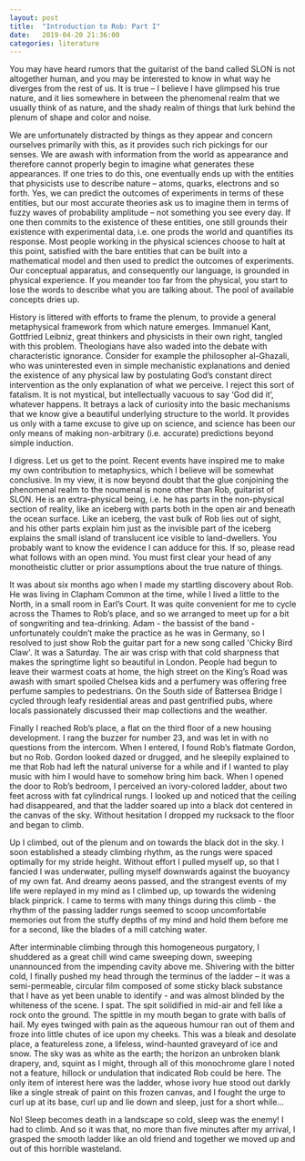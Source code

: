 ```yaml
---
layout: post
title:  "Introduction to Rob: Part I"
date:   2019-04-20 21:36:00
categories: literature
---
```


You may have heard rumors that the guitarist of the band called SLON is not altogether human, and you may be interested to know in what way he diverges from the rest of us. It is true – I believe I have glimpsed his true nature, and it lies somewhere in between the phenomenal realm that we usually think of as nature, and the shady realm of things that lurk behind the plenum of shape and color and noise.

We are unfortunately distracted by things as they appear and concern ourselves primarily with this, as it provides such rich pickings for our senses. We are awash with information from the world as appearance and therefore cannot properly begin to imagine what generates these appearances. If one tries to do this, one eventually ends up with the entities that physicists use to describe nature – atoms, quarks, electrons and so forth. Yes, we can predict the outcomes of experiments in terms of these entities, but our most accurate theories ask us to imagine them in terms of fuzzy waves of probability amplitude – not something you see every day. If one then commits to the existence of these entities, one still grounds their existence with experimental data, i.e. one prods the world and quantifies its response. Most people working in the physical sciences choose to halt at this point, satisfied with the bare entities that can be built into a mathematical model and then used to predict the outcomes of experiments. Our conceptual apparatus, and consequently our language, is grounded in physical experience. If you meander too far from the physical, you start to lose the words to describe what you are talking about. The pool of available concepts dries up.

History is littered with efforts to frame the plenum, to provide a general metaphysical framework from which nature emerges. Immanuel Kant, Gottfried Leibniz, great thinkers and physicists in their own right, tangled with this problem. Theologians have also waded into the debate with characteristic ignorance. Consider for example the philosopher al-Ghazali, who was uninterested even in simple mechanistic explanations and denied the existence of any physical law by postulating God’s constant direct intervention as the only explanation of what we perceive. I reject this sort of fatalism. It is not mystical, but intellectually vacuous to say ‘God did it’, whatever happens. It betrays a lack of curiosity into the basic mechanisms that we know give a beautiful underlying structure to the world. It provides us only with a tame excuse to give up on science, and science has been our only means of making non-arbitrary (i.e. accurate) predictions beyond simple induction.

I digress. Let us get to the point. Recent events have inspired me to make my own contribution to metaphysics, which I believe will be somewhat conclusive. In my view, it is now beyond doubt that the glue conjoining the phenomenal realm to the noumenal is none other than Rob, guitarist of SLON. He is an extra-physical being, i.e. he has parts in the non-physical section of reality, like an iceberg with parts both in the open air and beneath the ocean surface. Like an iceberg, the vast bulk of Rob lies out of sight, and his other parts explain him just as the invisible part of the iceberg explains the small island of translucent ice visible to land-dwellers. You probably want to know the evidence I can adduce for this. If so, please read what follows with an open mind. You must first clear your head of any monotheistic clutter or prior assumptions about the true nature of things.

It was about six months ago when I made my startling discovery about Rob. He was living in Clapham Common at the time, while I lived a little to the North, in a small room in Earl’s Court. It was quite convenient for me to cycle across the Thames to Rob’s place, and so we arranged to meet up for a bit of songwriting and tea-drinking. Adam - the bassist of the band - unfortunately couldn’t make the practice as he was in Germany, so I resolved to just show Rob the guitar part for a new song called 'Chicky Bird Claw'. It was a Saturday. The air was crisp with that cold sharpness that makes the springtime light so beautiful in London. People had begun to leave their warmest coats at home, the high street on the King’s Road was awash with smart spoiled Chelsea kids and a perfumery was offering free perfume samples to pedestrians. On the South side of Battersea Bridge I cycled through leafy residential areas and past gentrified pubs, where locals passionately discussed their map collections and the weather.

Finally I reached Rob’s place, a flat on the third floor of a new housing development. I rang the buzzer for number 23, and was let in with no questions from the intercom. When I entered, I found Rob’s flatmate Gordon, but no Rob. Gordon looked dazed or drugged, and he sleepily explained to me that Rob had left the natural universe for a while and if I wanted to play music with him I would have to somehow bring him back. When I opened the door to Rob’s bedroom, I perceived an ivory-colored ladder, about two feet across with fat cylindrical rungs. I looked up and noticed that the ceiling had disappeared, and that the ladder soared up into a black dot centered in the canvas of the sky. Without hesitation I dropped my rucksack to the floor and began to climb.

Up I climbed, out of the plenum and on towards the black dot in the sky. I soon established a steady climbing rhythm, as the rungs were spaced optimally for my stride height. Without effort I pulled myself up, so that I fancied I was underwater, pulling myself downwards against the buoyancy of my own fat. And dreamy aeons passed, and the strangest events of my life were replayed in my mind as I climbed up, up towards the widening black pinprick. I came to terms with many things during this climb - the rhythm of the passing ladder rungs seemed to scoop uncomfortable memories out from the stuffy depths of my mind and hold them before me for a second, like the blades of a mill catching water.

After interminable climbing through this homogeneous purgatory, I shuddered as a great chill wind came sweeping down, sweeping unannounced from the impending cavity above me. Shivering with the bitter cold, I finally pushed my head through the terminus of the ladder – it was a semi-permeable, circular film composed of some sticky black substance that I have as yet been unable to identify - and was almost blinded by the whiteness of the scene. I spat. The spit solidified in mid-air and fell like a rock onto the ground. The spittle in my mouth began to grate with balls of hail. My eyes twinged with pain as the aqueous humour ran out of them and froze into little chutes of ice upon my cheeks. This was a bleak and desolate place, a featureless zone, a lifeless, wind-haunted graveyard of ice and snow. The sky was as white as the earth; the horizon an unbroken blank drapery, and, squint as I might, through all of this monochrome glare I noted not a feature, hillock or undulation that indicated Rob could be here. The only item of interest here was the ladder, whose ivory hue stood out darkly like a single streak of paint on this frozen canvas, and I fought the urge to curl up at its base, curl up and lie down and sleep, just for a short while…

No! Sleep becomes death in a landscape so cold, sleep was the enemy! I had to climb. And so it was that, no more than five minutes after my arrival, I grasped the smooth ladder like an old friend and together we moved up and out of this horrible wasteland.

